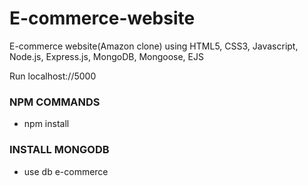 # E-commerce-website
E-commerce website(Amazon clone) using HTML5, CSS3, Javascript, Node.js, Express.js, MongoDB, Mongoose, EJS

Run localhost://5000

### NPM COMMANDS

- npm install

### INSTALL MONGODB

- use db e-commerce

